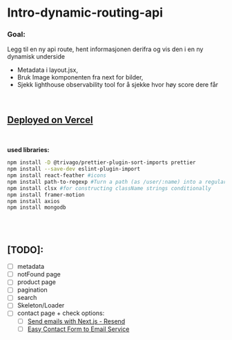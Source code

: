 # Intro-dynamic-routing-api
### Goal:

Legg til en ny api route, hent informasjonen derifra og vis den i en ny dynamisk underside
- Metadata i layout.jsx,
- Bruk Image komponenten fra next for bilder,
- Sjekk lighthouse observability tool for å sjekke hvor høy score dere får   
<br />

## [Deployed on Vercel](https://next-intro-sandy.vercel.app/) 
<br />

**used libraries:**

```bash
npm install -D @trivago/prettier-plugin-sort-imports prettier
npm install --save-dev eslint-plugin-import
npm install react-feather #icons
npm install path-to-regexp #Turn a path (as /user/:name) into a regular expression
npm install clsx #for constructing className strings conditionally
npm install framer-motion
npm install axios
npm install mongodb
```
<br />
<br />

## [TODO]:

- [ ] metadata
- [ ] notFound page
- [ ] product page
- [ ] pagination
- [ ] search
- [ ] Skeleton/Loader
- [ ] contact page + check options:
   - [ ] [Send emails with Next.js - Resend](https://resend.com/docs/send-with-nextjs)
   - [ ] [Easy Contact Form to Email Service](https://web3forms.com/)